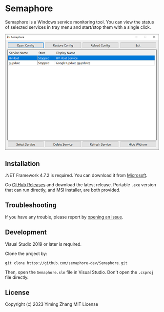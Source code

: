 # Semaphore

Semaphore is a Windows service monitoring tool. You can view the status of selected services in tray menu and start/stop them with a single click.

![Screenshot](https://raw.githubusercontent.com/semaphore-dev/Semaphore/master/Screenshot.png)

## Installation

.NET Framework 4.7.2 is required. You can download it from [Microsoft](https://dotnet.microsoft.com/download/dotnet-framework/net472).

Go [GitHub Releases](https://github.com/semaphore-dev/Semaphore/releases) and download the latest release. Portable `.exe` version that can run directly, and MSI installer, are both provided.

## Troubleshooting

If you have any trouble, please report by [opening an issue](https://github.com/semaphore-dev/Semaphore/issues/new).

## Development

Visual Studio 2019 or later is required.

Clone the project by:

```shell
git clone https://github.com/semaphore-dev/Semaphore.git
```

Then, open the `Semaphore.sln` file in Visual Studio. Don't open the `.csproj` file directly.

## License

Copyright (c) 2023 Yiming Zhang MIT License
